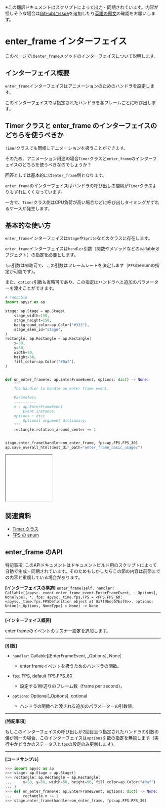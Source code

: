<span class="inconspicuous-txt">※この翻訳ドキュメントはスクリプトによって出力・同期されています。内容が怪しそうな場合は<a href="https://github.com/simon-ritchie/apysc/issues" target="_blank">GitHubにissue</a>を追加したり[英語の原文](https://simon-ritchie.github.io/apysc/en/enter_frame.html)の確認をお願いします。</span>

# enter_frame インターフェイス

このページでは`enter_frame`メソッドのインターフェイスについて説明します。

## インターフェイス概要

`enter_frame`インターフェイスはアニメーションのためのハンドラを設定します。

このインターフェイスでは指定されたハンドラを各フレームごとに呼び出します。

## Timer クラスと enter_frame のインターフェイスのどちらを使うべきか

`Timer`クラスでも同様にアニメーションを扱うことができます。

そのため、アニメーション用途の場合`Timer`クラスと`enter_frame`のインターフェイスのどちらを使うべきなのでしょうか？

回答としては基本的には`enter_frame`側となります。

`enter_frame`のインターフェイスはハンドラの呼び出しの間隔が`Timer`クラスよりもずれにくくなっています。

一方で、`Timer`クラス側はCPU負荷が高い場合などに呼び出しタイミングがずれるケースが発生します。

## 基本的な使い方

`enter_frame`インターフェイスは`Stage`や`Sprite`などのクラスに存在します。

`enter_frame`インターフェイスは`handler`引数（関数やメソッドなどのcallableオブジェクト）の指定を必要とします。

`fps`引数は省略可で、この引数はフレームレートを決定します（`FPS`のenumの指定が可能です）。

また、`options`引数も省略可であり、この指定はハンドラへと追加のパラメーターを渡すことができます。

```py
# runnable
import apysc as ap

stage: ap.Stage = ap.Stage(
    stage_width=150,
    stage_height=150,
    background_color=ap.Color("#333"),
    stage_elem_id="stage",
)
rectangle: ap.Rectangle = ap.Rectangle(
    x=50,
    y=50,
    width=50,
    height=50,
    fill_color=ap.Color("#0af"),
)


def on_enter_frame(e: ap.EnterFrameEvent, options: dict) -> None:
    """
    The handler to handle an enter frame event.

    Parameters
    ----------
    e : ap.EnterFrameEvent
        Event instance.
    options : dict
        Optional argument dictionary.
    """
    rectangle.rotation_around_center += 1


stage.enter_frame(handler=on_enter_frame, fps=ap.FPS.FPS_30)
ap.save_overall_html(dest_dir_path="enter_frame_basic_usage/")
```

<iframe src="static/enter_frame_basic_usage/index.html" width="150" height="150"></iframe>

## 関連資料

- [Timer クラス](jp_timer.md)
- [FPS の enum](jp_fps.md)

## enter_frame のAPI

<span class="inconspicuous-txt">特記事項: このAPIドキュメントはドキュメントビルド用のスクリプトによって自動で生成・同期されています。そのためもしかしたらこの節の内容は前節までの内容と重複している場合があります。</span>

**[インターフェイスの構造]** `enter_frame(self, handler: Callable[[apysc._event.enter_frame_event.EnterFrameEvent, ~_Options], NoneType], *, fps: apysc._time.fps.FPS = <FPS.FPS_60: <apysc._time.fps.FPSDefinition object at 0x7f9bec67baf0>>, options: Union[~_Options, NoneType] = None) -> None`<hr>

**[インターフェイス概要]**

enter frameのイベントのリスナー設定を追加します。<hr>

**[引数]**

- `handler`: Callable[[EnterFrameEvent, _Options], None]
  - enter frameイベントを扱うためのハンドラの関数。

- `fps`: FPS, default FPS.FPS_60
  - 設定する1秒辺りのフレーム数（frame per second）。

- `options`: Optional[_Options], optional
  - ハンドラの関数へと渡される追加のパラメーターの引数値。

<hr>

**[特記事項]**

もしこのインターフェイスの呼び出しが2回目且つ指定されたハンドラの引数の値が同一の場合、このインターフェイスは`options`引数の指定を無視します（実行中かどうかのステータスと`fps`の設定のみ更新します）。<hr>

**[コードサンプル]**

```py
>>> import apysc as ap
>>> stage: ap.Stage = ap.Stage()
>>> rectangle: ap.Rectangle = ap.Rectangle(
...     x=50, y=50, width=50, height=50, fill_color=ap.Color("#0af")
... )
>>> def on_enter_frame(e: ap.EnterFrameEvent, options: dict) -> None:
...     rectangle.x += 1
>>> stage.enter_frame(handler=on_enter_frame, fps=ap.FPS.FPS_30)
```